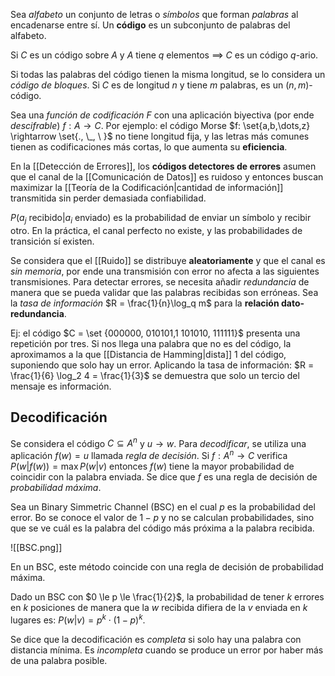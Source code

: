 Sea *alfabeto* un conjunto de letras o *símbolos* que forman *palabras* al encadenarse entre sí. Un **código** es un subconjunto de palabras del alfabeto.

Si $C$ es un código sobre $A$ y $A$ tiene $q$ elementos $\implies$ $C$ es un código $q$-ario.

Si todas las palabras del código tienen la misma longitud, se lo considera un *código de bloques*. Si $C$ es de longitud $n$ y tiene $m$ palabras, es un $(n,m)$-código.

Sea una *función de codificación* $F$ con una aplicación biyectiva (por ende *descifrable*) $f: A\rightarrow C$. Por ejemplo: el código Morse $f: \set{a,b,\dots,z} \rightarrow \set{., \_, \ }$ no tiene longitud fija, y las letras más comunes tienen as codificaciones más cortas, lo que aumenta su **eficiencia**.

 En la [[Detección de Errores]], los **códigos detectores de errores** asumen que el canal de la [[Comunicación de Datos]] es ruidoso y entonces buscan maximizar la [[Teoría de la Codificación|cantidad de información]] transmitida sin perder demasiada confiabilidad.

$P(a_j \ \text{recibido} | a_i \ \text{enviado})$ es la probabilidad de enviar un símbolo y recibir otro. En la práctica, el canal perfecto no existe, y las probabilidades de transición sí existen.

Se considera que el [[Ruido]] se distribuye **aleatoriamente** y que el canal es *sin memoria*, por ende una transmisión con error no afecta a las siguientes transmisiones. Para detectar errores, se necesita añadir *redundancia* de manera que se pueda validar que las palabras recibidas son erróneas. Sea la *tasa de información* $R = \frac{1}{n}\log_q m$ para la **relación dato-redundancia**.

Ej: el código $C = \set {000000, 010101,1 101010, 111111}$ presenta una repetición por tres. Si nos llega una palabra que no es del código, la aproximamos a la que [[Distancia de Hamming|dista]] 1 del código, suponiendo que solo hay un error. Aplicando la tasa de información: $R = \frac{1}{6} \log_2 4 = \frac{1}{3}$ se demuestra que solo un tercio del mensaje es información.

## Decodificación

Se considera el código $C \subseteq A^n$ y $u \rightarrow w$. Para *decodificar*, se utiliza una aplicación $f(w) = u$ llamada *regla de decisión*. Si $f: A^n \rightarrow C$ verifica $P(w | f(w)) = \max P(w|v)$ entonces $f(w)$ tiene la mayor probabilidad de coincidir con la palabra enviada. Se dice que $f$ es una regla de decisión de *probabilidad máxima*.

Sea un Binary Simmetric Channel (BSC) en el cual $p$ es la probabilidad del error. Bo se conoce el valor de $1-p$ y no se calculan probabilidades, sino que se ve cuál es la palabra del código más próxima a la palabra recibida.

![[BSC.png]]

En un BSC, este método coincide con una regla de decisión de probabilidad máxima.

Dado un BSC con $0 \le p \le \frac{1}{2}$, la probabilidad de tener $k$ errores en $k$ posiciones de manera que la $w$ recibida difiera de la $v$ enviada en $k$ lugares es: $P(w|v) = p^k \cdot (1-p)^k$.

Se dice que la decodificación es *completa* si solo hay una palabra con distancia mínima. Es *incompleta* cuando se produce un error por haber más de una palabra posible.
